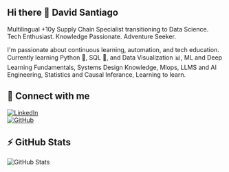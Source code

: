 ## Hi there 👋 David Santiago

Multilingual +10y Supply Chain Specialist transitioning to Data Science. Tech Enthusiast. Knowledge Passionate. Adventure Seeker.

I'm passionate about continuous learning, automation, and tech education.  
Currently learning Python 🐍, SQL 💾, and Data Visualization 📊, ML and Deep Learning Fundamentals, Systems Design Knowledge, Mlops, LLMS and AI Engineering, Statistics and Causal Inferance, Learning to learn. 

## 🔗 Connect with me
[![LinkedIn](https://img.shields.io/badge/-LinkedIn-blue?logo=linkedin)](https://www.linkedin.com/in/yourusername)  
[![GitHub](https://img.shields.io/badge/-GitHub-black?logo=github)](https://github.com/yourusername)

## ⚡ GitHub Stats
![GitHub Stats](https://github-readme-stats.vercel.app/api?username=davidsantiago01&show_icons=true)



<!--
**davidsantiago01/davidsantiago01** is a ✨ _special_ ✨ repository because its `README.md` (this file) appears on your GitHub profile.

Here are some ideas to get you started:

- 🔭 I’m currently working on ...
- 🌱 I’m currently learning ...
- 👯 I’m looking to collaborate on ...
- 🤔 I’m looking for help with ...
- 💬 Ask me about ...
- 📫 How to reach me: ...
- 😄 Pronouns: ...
- ⚡ Fun fact: ...
-->
